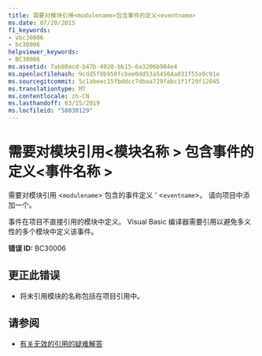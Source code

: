 ```yaml
---
title: 需要对模块引用<modulename>包含事件的定义<eventname>
ms.date: 07/20/2015
f1_keywords:
- vbc30006
- bc30006
helpviewer_keywords:
- BC30006
ms.assetid: 7ab80acd-b47b-4920-bb15-6a3206b984e4
ms.openlocfilehash: 9cdd5f0b950fcbee0dd53a54564a031f55a9c91e
ms.sourcegitcommit: 5c1abeec15fbddcc7dbaa729fabc1f1f29f12045
ms.translationtype: MT
ms.contentlocale: zh-CN
ms.lasthandoff: 03/15/2019
ms.locfileid: "58030129"
---
```

# <a name="reference-required-to-module-modulename-containing-the-definition-for-event-eventname"></a>需要对模块引用\<模块名称 > 包含事件的定义\<事件名称 >
需要对模块引用 <`modulename`> 包含的事件定义 ' <`eventname`>。 请向项目中添加一个。  
  
 事件在项目不直接引用的模块中定义。 Visual Basic 编译器需要引用以避免多义性的多个模块中定义该事件。  
  
 **错误 ID:** BC30006  
  
## <a name="to-correct-this-error"></a>更正此错误  
  
-   将未引用模块的名称包括在项目引用中。  
  
## <a name="see-also"></a>请参阅

- [有关无效的引用的疑难解答](/visualstudio/ide/troubleshooting-broken-references)
